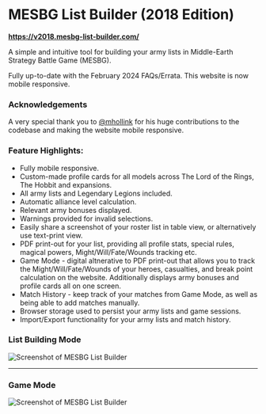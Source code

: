 # MESBG List Builder (2018 Edition)

**https://v2018.mesbg-list-builder.com/**

A simple and intuitive tool for building your army lists in Middle-Earth Strategy Battle Game (MESBG). 

Fully up-to-date with the February 2024 FAQs/Errata. This website is now mobile responsive.

### Acknowledgements

A very special thank you to [@mhollink](https://github.com/mhollink) for his huge contributions to the codebase and making the website mobile responsive.

### Feature Highlights:

- Fully mobile responsive.
- Custom-made profile cards for all models across The Lord of the Rings, The Hobbit and expansions.
- All army lists and Legendary Legions included.
- Automatic alliance level calculation.
- Relevant army bonuses displayed.
- Warnings provided for invalid selections.
- Easily share a screenshot of your roster list in table view, or alternatively use text-print view.
- PDF print-out for your list, providing all profile stats, special rules, magical powers, Might/Will/Fate/Wounds tracking etc.
- Game Mode - digital altnerative to PDF print-out that allows you to track the Might/Will/Fate/Wounds of your heroes, casualties, and break point calculation on the website. Additionally displays army bonuses and profile cards all on one screen.
- Match History - keep track of your matches from Game Mode, as well as being able to add matches manually.
- Browser storage used to persist your army lists and game sessions.
- Import/Export functionality for your army lists and match history.

### List Building Mode

![Screenshot of MESBG List Builder](https://pasteimg.com/images/2024/11/23/Screenshot-2024-11-23-234651.png)

---

### Game Mode

![Screenshot of MESBG List Builder](https://pasteimg.com/images/2024/11/23/Screenshot-2024-11-23-234727.png)
